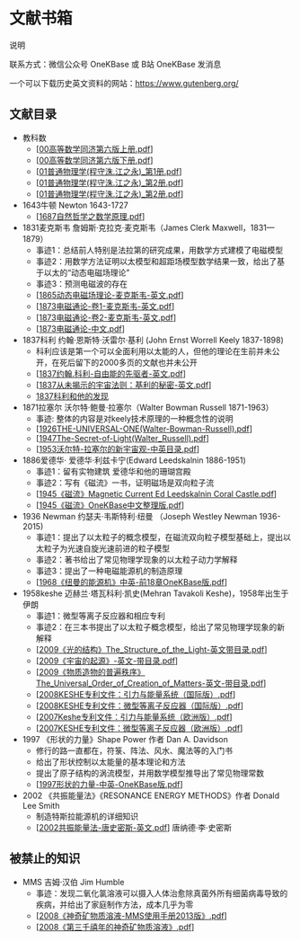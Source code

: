 
# 文献书箱

说明

联系方式：微信公众号 OneKBase 或 B站 OneKBase 发消息

一个可以下载历史英文资料的网站：https://www.gutenberg.org/


## 文献目录
- 教科数
  - [[00高等数学同济第六版上册.pdf]]
  - [[00高等数学同济第六版下册.pdf]]
  - [[01普通物理学(程守洙.江之永)_第1册.pdf]]
  - [[01普通物理学(程守洙.江之永)_第2册.pdf]]
  - [[01普通物理学(程守洙.江之永)_第2册.pdf]]
- 1643牛顿 Newton 1643-1727
  - [[1687自然哲学之数学原理.pdf]]
- 1831麦克斯韦 詹姆斯·克拉克·麦克斯韦（James Clerk Maxwell，1831—1879）
  - 事迹1：总结前人特别是法拉第的研究成果，用数学方式建模了电磁模型
  - 事迹2：用数学方法证明以太模型和超距场模型数学结果一致，给出了基于以太的“动态电磁场理论”
  - 事迹3：预测电磁波的存在
  - [[1865动态电磁场理论-麦克斯韦-英文.pdf]]
  - [[1873电磁通论-卷1-麦克斯韦-英文.pdf]]
  - [[1873电磁通论-卷2-麦克斯韦-英文.pdf]]
  - [[1873电磁通论-中文.pdf]]
- 1837科利 约翰·恩斯特·沃雷尔·基利 (John Ernst Worrell Keely 1837-1898)
  - 科利应该是第一个可以全面利用以太能的人，但他的理论在生前并未公开，在死后留下的2000多页的文献也并未公开
  - [[1837约翰.科利-自由能的先驱者-英文.pdf]]
  - [[1837从未揭示的宇宙法则：基利的秘密-英文.pdf]]
  - [1837科利和他的发现](./1837keely/1837keely-and-his-discoveries/keely-and-his-discoveries.html)
- 1871拉塞尔 沃尔特·鲍曼·拉塞尔（Walter Bowman Russell 1871-1963）
  - 事迹: 整体的内容是对keely技术原理的一种概念性的说明
  - [[1926THE-UNIVERSAL-ONE(Walter-Bowman-Russell).pdf]]
  - [[1947The-Secret-of-Light(Walter_Russell).pdf]]
  - [[1953沃尔特-拉塞尔的新宇宙观-中英目录.pdf]]
- 1886爱德华· 爱德华·利兹卡宁(Edward Leedskalnin 1886-1951)
  - 事迹1：留有实物建筑 爱德华和他的珊瑚宫殿
  - 事迹2：写有《磁流》一书，证明磁场是双向粒子流
  - [[1945《磁流》Magnetic Current Ed Leedskalnin Coral Castle.pdf]]
  - [[1945《磁流》OneKBase中文整理版.pdf]]
- 1936 Newman 约瑟夫·韦斯特利·纽曼 （Joseph Westley Newman 1936-2015)
  - 事迹1：提出了以太粒子的概念模型，在磁流双向粒子模型基础上，提出以太粒子为光速自旋光速前进的粒子模型
  - 事迹2：著书给出了常见物理学现象的以太粒子动力学解释
  - 事迹3：提出了一种电磁能源机的制造原理
  - [[1968《纽曼的能源机》中英-前18章OneKBase版.pdf]]
- 1958keshe 迈赫兰·塔瓦科利·凯史(Mehran Tavakoli Keshe)，1958年出生于伊朗
  - 事迹1：微型等离子反应器和相应专利
  - 事迹2：在三本书提出了以太粒子概念模型，给出了常见物理学现象的新解释
  - [[2009《光的结构》The_Structure_of_the_Light-英文带目录.pdf]] 
  - [[2009《宇宙的起源》-英文-带目录.pdf]] 
  - [[2009《物质造物的普遍秩序》The_Universal_Order_of_Creation_of_Matters-英文-带目录.pdf]]
  - [[2008KESHE专利文件：引力与能量系统（国际版）.pdf]]
  - [[2008KESHE专利文件：微型等离子反应器（国际版）.pdf]]
  - [[2007Keshe专利文件：引力与能量系统（欧洲版）.pdf]]  
  - [[2007KESHE专利文件：微型等离子反应器（欧洲版）.pdf]] 
- 1997 《形状的力量》Shape Power 作者 Dan A. Davidson
  - 修行的路一直都在，符箓、阵法、风水、魔法等的入门书
  - 给出了形状控制以太能量的基本理论和方法
  - 提出了原子结构的涡流模型，并用数学模型推导出了常见物理常数
  - [[1997形状的力量-中英-OneKBase版.pdf]]
- 2002 《共振能量法》《RESONANCE ENERGY METHODS》作者 Donald Lee Smith 
  - 制造特斯拉能源机的详细知识
  - [[2002共振能量法-唐史密斯-英文.pdf]] 唐纳德·李·史密斯
  
## 被禁止的知识

- MMS 吉姆·汉伯 Jim Humble
  - 事迹：发现二氧化氯溶液可以摄入人体治愈除真菌外所有细菌病毒导致的疾病，并给出了家庭制作方法，成本几乎为零
  - [[2008《神奇矿物质溶液-MMS使用手册2013版》.pdf]]  
  - [[2008《第三千禧年的神奇矿物质溶液》.pdf]]


[//begin]: # "Autogenerated link references for markdown compatibility"
[00高等数学同济第六版上册.pdf]: 0normal/00%E9%AB%98%E7%AD%89%E6%95%B0%E5%AD%A6%E5%90%8C%E6%B5%8E%E7%AC%AC%E5%85%AD%E7%89%88%E4%B8%8A%E5%86%8C.pdf "00高等数学同济第六版上册.pdf"
[00高等数学同济第六版下册.pdf]: 0normal/00%E9%AB%98%E7%AD%89%E6%95%B0%E5%AD%A6%E5%90%8C%E6%B5%8E%E7%AC%AC%E5%85%AD%E7%89%88%E4%B8%8B%E5%86%8C.pdf "00高等数学同济第六版下册.pdf"
[01普通物理学(程守洙.江之永)_第1册.pdf]: 0normal/01%E6%99%AE%E9%80%9A%E7%89%A9%E7%90%86%E5%AD%A6(%E7%A8%8B%E5%AE%88%E6%B4%99.%E6%B1%9F%E4%B9%8B%E6%B0%B8)_%E7%AC%AC1%E5%86%8C.pdf "01普通物理学(程守洙.江之永)_第1册.pdf"
[01普通物理学(程守洙.江之永)_第2册.pdf]: 0normal/01%E6%99%AE%E9%80%9A%E7%89%A9%E7%90%86%E5%AD%A6(%E7%A8%8B%E5%AE%88%E6%B4%99.%E6%B1%9F%E4%B9%8B%E6%B0%B8)_%E7%AC%AC2%E5%86%8C.pdf "01普通物理学(程守洙.江之永)_第2册.pdf"
[1687自然哲学之数学原理.pdf]: 1643newton/1687%E8%87%AA%E7%84%B6%E5%93%B2%E5%AD%A6%E4%B9%8B%E6%95%B0%E5%AD%A6%E5%8E%9F%E7%90%86.pdf "1687自然哲学之数学原理.pdf"
[1865动态电磁场理论-麦克斯韦-英文.pdf]: 1831maxwell/1865%E5%8A%A8%E6%80%81%E7%94%B5%E7%A3%81%E5%9C%BA%E7%90%86%E8%AE%BA-%E9%BA%A6%E5%85%8B%E6%96%AF%E9%9F%A6-%E8%8B%B1%E6%96%87.pdf "1865动态电磁场理论-麦克斯韦-英文.pdf"
[1873电磁通论-卷1-麦克斯韦-英文.pdf]: 1831maxwell/1873%E7%94%B5%E7%A3%81%E9%80%9A%E8%AE%BA-%E5%8D%B71-%E9%BA%A6%E5%85%8B%E6%96%AF%E9%9F%A6-%E8%8B%B1%E6%96%87.pdf "1873电磁通论-卷1-麦克斯韦-英文.pdf"
[1873电磁通论-卷2-麦克斯韦-英文.pdf]: 1831maxwell/1873%E7%94%B5%E7%A3%81%E9%80%9A%E8%AE%BA-%E5%8D%B72-%E9%BA%A6%E5%85%8B%E6%96%AF%E9%9F%A6-%E8%8B%B1%E6%96%87.pdf "1873电磁通论-卷2-麦克斯韦-英文.pdf"
[1873电磁通论-中文.pdf]: 1831maxwell/1873%E7%94%B5%E7%A3%81%E9%80%9A%E8%AE%BA-%E4%B8%AD%E6%96%87.pdf "1873电磁通论-中文.pdf"
[1837约翰.科利-自由能的先驱者-英文.pdf]: 1837keely/1837%E7%BA%A6%E7%BF%B0.%E7%A7%91%E5%88%A9-%E8%87%AA%E7%94%B1%E8%83%BD%E7%9A%84%E5%85%88%E9%A9%B1%E8%80%85-%E8%8B%B1%E6%96%87.pdf "1837约翰.科利-自由能的先驱者-英文.pdf"
[1837从未揭示的宇宙法则：基利的秘密-英文.pdf]: 1837keely/1837%E4%BB%8E%E6%9C%AA%E6%8F%AD%E7%A4%BA%E7%9A%84%E5%AE%87%E5%AE%99%E6%B3%95%E5%88%99%EF%BC%9A%E5%9F%BA%E5%88%A9%E7%9A%84%E7%A7%98%E5%AF%86-%E8%8B%B1%E6%96%87.pdf "1837从未揭示的宇宙法则：基利的秘密-英文.pdf"
[1926THE-UNIVERSAL-ONE(Walter-Bowman-Russell).pdf]: 1871russell/1926THE-UNIVERSAL-ONE(Walter-Bowman-Russell).pdf "1926THE-UNIVERSAL-ONE(Walter-Bowman-Russell).pdf"
[1947The-Secret-of-Light(Walter_Russell).pdf]: 1871russell/1947The-Secret-of-Light(Walter_Russell).pdf "1947The-Secret-of-Light(Walter_Russell).pdf"
[1953沃尔特-拉塞尔的新宇宙观-中英目录.pdf]: 1871russell/1953%E6%B2%83%E5%B0%94%E7%89%B9-%E6%8B%89%E5%A1%9E%E5%B0%94%E7%9A%84%E6%96%B0%E5%AE%87%E5%AE%99%E8%A7%82-%E4%B8%AD%E8%8B%B1%E7%9B%AE%E5%BD%95.pdf "1953沃尔特-拉塞尔的新宇宙观-中英目录.pdf"
[1945《磁流》Magnetic Current Ed Leedskalnin Coral Castle.pdf]: <1886edward/1945%E3%80%8A%E7%A3%81%E6%B5%81%E3%80%8BMagnetic Current Ed Leedskalnin Coral Castle.pdf> "1945《磁流》Magnetic Current Ed Leedskalnin Coral Castle.pdf"
[1945《磁流》OneKBase中文整理版.pdf]: 1886edward/1945%E3%80%8A%E7%A3%81%E6%B5%81%E3%80%8BOneKBase%E4%B8%AD%E6%96%87%E6%95%B4%E7%90%86%E7%89%88.pdf "1945《磁流》OneKBase中文整理版.pdf"
[1968《纽曼的能源机》中英-前18章OneKBase版.pdf]: 1930newman/1968%E3%80%8A%E7%BA%BD%E6%9B%BC%E7%9A%84%E8%83%BD%E6%BA%90%E6%9C%BA%E3%80%8B%E4%B8%AD%E8%8B%B1-%E5%89%8D18%E7%AB%A0OneKBase%E7%89%88.pdf "1968《纽曼的能源机》中英-前18章OneKBase版.pdf"
[2009《光的结构》The_Structure_of_the_Light-英文带目录.pdf]: 1958keshe/2009%E3%80%8A%E5%85%89%E7%9A%84%E7%BB%93%E6%9E%84%E3%80%8BThe_Structure_of_the_Light-%E8%8B%B1%E6%96%87%E5%B8%A6%E7%9B%AE%E5%BD%95.pdf "2009《光的结构》The_Structure_of_the_Light-英文带目录.pdf"
[2009《宇宙的起源》-英文-带目录.pdf]: 1958keshe/2009%E3%80%8A%E5%AE%87%E5%AE%99%E7%9A%84%E8%B5%B7%E6%BA%90%E3%80%8B-%E8%8B%B1%E6%96%87-%E5%B8%A6%E7%9B%AE%E5%BD%95.pdf "2009《宇宙的起源》-英文-带目录.pdf"
[2009《物质造物的普遍秩序》The_Universal_Order_of_Creation_of_Matters-英文-带目录.pdf]: 1958keshe/2009%E3%80%8A%E7%89%A9%E8%B4%A8%E9%80%A0%E7%89%A9%E7%9A%84%E6%99%AE%E9%81%8D%E7%A7%A9%E5%BA%8F%E3%80%8BThe_Universal_Order_of_Creation_of_Matters-%E8%8B%B1%E6%96%87-%E5%B8%A6%E7%9B%AE%E5%BD%95.pdf "2009《物质造物的普遍秩序》The_Universal_Order_of_Creation_of_Matters-英文-带目录.pdf"
[2008KESHE专利文件：引力与能量系统（国际版）.pdf]: 1958keshe/2008KESHE%E4%B8%93%E5%88%A9%E6%96%87%E4%BB%B6%EF%BC%9A%E5%BC%95%E5%8A%9B%E4%B8%8E%E8%83%BD%E9%87%8F%E7%B3%BB%E7%BB%9F%EF%BC%88%E5%9B%BD%E9%99%85%E7%89%88%EF%BC%89.pdf "2008KESHE专利文件：引力与能量系统（国际版）.pdf"
[2008KESHE专利文件：微型等离子反应器（国际版）.pdf]: 1958keshe/2008KESHE%E4%B8%93%E5%88%A9%E6%96%87%E4%BB%B6%EF%BC%9A%E5%BE%AE%E5%9E%8B%E7%AD%89%E7%A6%BB%E5%AD%90%E5%8F%8D%E5%BA%94%E5%99%A8%EF%BC%88%E5%9B%BD%E9%99%85%E7%89%88%EF%BC%89.pdf "2008KESHE专利文件：微型等离子反应器（国际版）.pdf"
[2007Keshe专利文件：引力与能量系统（欧洲版）.pdf]: 1958keshe/2007Keshe%E4%B8%93%E5%88%A9%E6%96%87%E4%BB%B6%EF%BC%9A%E5%BC%95%E5%8A%9B%E4%B8%8E%E8%83%BD%E9%87%8F%E7%B3%BB%E7%BB%9F%EF%BC%88%E6%AC%A7%E6%B4%B2%E7%89%88%EF%BC%89.pdf "2007Keshe专利文件：引力与能量系统（欧洲版）.pdf"
[2007KESHE专利文件：微型等离子反应器（欧洲版）.pdf]: 1958keshe/2007KESHE%E4%B8%93%E5%88%A9%E6%96%87%E4%BB%B6%EF%BC%9A%E5%BE%AE%E5%9E%8B%E7%AD%89%E7%A6%BB%E5%AD%90%E5%8F%8D%E5%BA%94%E5%99%A8%EF%BC%88%E6%AC%A7%E6%B4%B2%E7%89%88%EF%BC%89.pdf "2007KESHE专利文件：微型等离子反应器（欧洲版）.pdf"
[1997形状的力量-中英-OneKBase版.pdf]: 1997shapepower/1997%E5%BD%A2%E7%8A%B6%E7%9A%84%E5%8A%9B%E9%87%8F-%E4%B8%AD%E8%8B%B1-OneKBase%E7%89%88.pdf "1997形状的力量-中英-OneKBase版.pdf"
[2002共振能量法-唐史密斯-英文.pdf]: 2002smith/2002%E5%85%B1%E6%8C%AF%E8%83%BD%E9%87%8F%E6%B3%95-%E5%94%90%E5%8F%B2%E5%AF%86%E6%96%AF-%E8%8B%B1%E6%96%87.pdf "2002共振能量法-唐史密斯-英文.pdf"
[2008《神奇矿物质溶液-MMS使用手册2013版》.pdf]: mms/2008%E3%80%8A%E7%A5%9E%E5%A5%87%E7%9F%BF%E7%89%A9%E8%B4%A8%E6%BA%B6%E6%B6%B2-MMS%E4%BD%BF%E7%94%A8%E6%89%8B%E5%86%8C2013%E7%89%88%E3%80%8B.pdf "2008《神奇矿物质溶液-MMS使用手册2013版》.pdf"
[2008《第三千禧年的神奇矿物质溶液》.pdf]: mms/2008%E3%80%8A%E7%AC%AC%E4%B8%89%E5%8D%83%E7%A6%A7%E5%B9%B4%E7%9A%84%E7%A5%9E%E5%A5%87%E7%9F%BF%E7%89%A9%E8%B4%A8%E6%BA%B6%E6%B6%B2%E3%80%8B.pdf "2008《第三千禧年的神奇矿物质溶液》.pdf"
[//end]: # "Autogenerated link references"